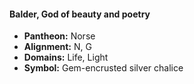 #### Balder, God of beauty and poetry
- **Pantheon:** Norse
- **Alignment:** N, G
- **Domains:** Life, Light
- **Symbol:** Gem-encrusted silver chalice